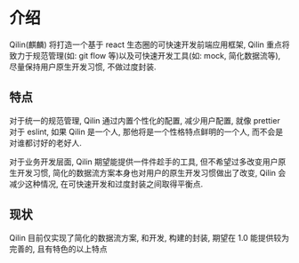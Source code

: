 # 介绍

Qilin(麒麟) 将打造一个基于 react 生态圈的可快速开发前端应用框架, Qilin 重点将致力于规范管理(如: git flow 等)以及可快速开发工具(如: mock, 简化数据流等), 尽量保持用户原生开发习惯, 不做过度封装.

## 特点

对于统一的规范管理, Qilin 通过内置个性化的配置, 减少用户配置, 就像 prettier 对于 eslint, 如果 Qilin 是一个人, 那他将是一个性格特点鲜明的一个人, 而不会是对谁都讨好的老好人.

对于业务开发层面, Qilin 期望能提供一件件趁手的工具, 但不希望过多改变用户原生开发习惯, 简化的数据流方案本身也对用户的原生开发习惯做出了改变, Qilin 会减少这种情况, 在可快速开发和过度封装之间取得平衡点.

## 现状

Qilin 目前仅实现了简化的数据流方案, 和开发, 构建的封装, 期望在 1.0 能提供较为完善的, 且有特色的以上特点
